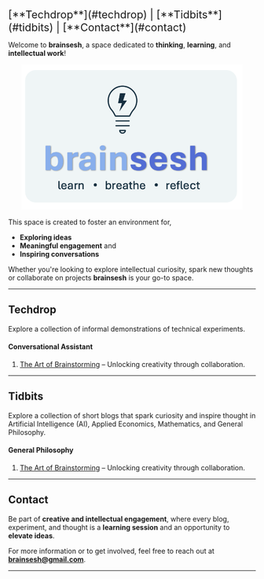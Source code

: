 <!-- # brainsesh -->

<!-- [**Techdrop**](#techdrop) | [**Tidbits**](#tidbits) | [**Contact**](#contact) -->

<div style="font-size:1.35rem;">
  [**Techdrop**](#techdrop) &#124; [**Tidbits**](#tidbits) &#124; [**Contact**](#contact)
</div>

Welcome to **brainsesh**, a space dedicated to **thinking**, **learning**, and **intellectual work**!

<div style="text-align: center;">
  <img src="./images/logo.jpg" alt="Brainsesh Logo" width="450"/>
</div>

This space is created to foster an environment for,
- **Exploring ideas**
- **Meaningful engagement** and 
- **Inspiring conversations**

Whether you're looking to explore intellectual curiosity, spark new thoughts or collaborate on projects **brainsesh** is your go-to space.

---

## Techdrop
Explore a collection of informal demonstrations of technical experiments.

#### Conversational Assistant
1. <a href="./docs/the-art-of-brainstorming/index.html" target="_blank">The Art of Brainstorming</a> – Unlocking creativity through collaboration.

---

## Tidbits
Explore a collection of short blogs that spark curiosity and inspire thought in Artificial Intelligence (AI), Applied Economics, Mathematics, and General Philosophy.

#### General Philosophy 
1. <a href="./docs/the-art-of-brainstorming/index.html" target="_blank">The Art of Brainstorming</a> – Unlocking creativity through collaboration.

---

## Contact
Be part of **creative and intellectual engagement**, where every blog, experiment, and thought is a **learning session** and an opportunity to **elevate ideas**.

For more information or to get involved, feel free to reach out at **[brainsesh@gmail.com](mailto:brainsesh@gmail.com)**.

---
